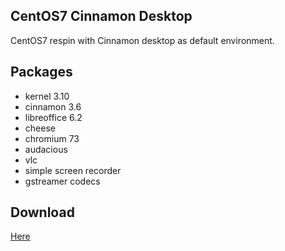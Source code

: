 ## CentOS7 Cinnamon Desktop

CentOS7 respin with Cinnamon desktop as default environment.
## Packages
* kernel 3.10
* cinnamon 3.6
* libreoffice 6.2
* cheese
* chromium 73
* audacious
* vlc
* simple screen recorder
* gstreamer codecs

## Download
[Here](https://sourceforge.net/projects/centos7-cinnamon/files/iso/centos7-cinnamon.iso/download)
